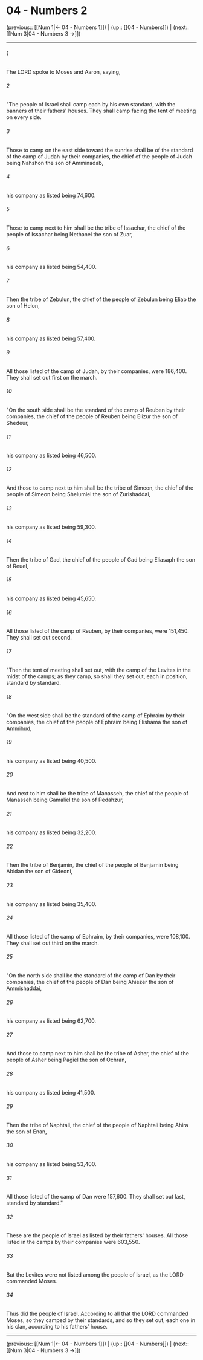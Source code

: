 # 04 - Numbers 2

(previous:: [[Num 1|← 04 - Numbers 1]]) | (up:: [[04 - Numbers]]) | (next:: [[Num 3|04 - Numbers 3 →]])

***


###### 1 
The LORD spoke to Moses and Aaron, saying, 

###### 2 
"The people of Israel shall camp each by his own standard, with the banners of their fathers' houses. They shall camp facing the tent of meeting on every side. 

###### 3 
Those to camp on the east side toward the sunrise shall be of the standard of the camp of Judah by their companies, the chief of the people of Judah being Nahshon the son of Amminadab, 

###### 4 
his company as listed being 74,600. 

###### 5 
Those to camp next to him shall be the tribe of Issachar, the chief of the people of Issachar being Nethanel the son of Zuar, 

###### 6 
his company as listed being 54,400. 

###### 7 
Then the tribe of Zebulun, the chief of the people of Zebulun being Eliab the son of Helon, 

###### 8 
his company as listed being 57,400. 

###### 9 
All those listed of the camp of Judah, by their companies, were 186,400. They shall set out first on the march. 

###### 10 
"On the south side shall be the standard of the camp of Reuben by their companies, the chief of the people of Reuben being Elizur the son of Shedeur, 

###### 11 
his company as listed being 46,500. 

###### 12 
And those to camp next to him shall be the tribe of Simeon, the chief of the people of Simeon being Shelumiel the son of Zurishaddai, 

###### 13 
his company as listed being 59,300. 

###### 14 
Then the tribe of Gad, the chief of the people of Gad being Eliasaph the son of Reuel, 

###### 15 
his company as listed being 45,650. 

###### 16 
All those listed of the camp of Reuben, by their companies, were 151,450. They shall set out second. 

###### 17 
"Then the tent of meeting shall set out, with the camp of the Levites in the midst of the camps; as they camp, so shall they set out, each in position, standard by standard. 

###### 18 
"On the west side shall be the standard of the camp of Ephraim by their companies, the chief of the people of Ephraim being Elishama the son of Ammihud, 

###### 19 
his company as listed being 40,500. 

###### 20 
And next to him shall be the tribe of Manasseh, the chief of the people of Manasseh being Gamaliel the son of Pedahzur, 

###### 21 
his company as listed being 32,200. 

###### 22 
Then the tribe of Benjamin, the chief of the people of Benjamin being Abidan the son of Gideoni, 

###### 23 
his company as listed being 35,400. 

###### 24 
All those listed of the camp of Ephraim, by their companies, were 108,100. They shall set out third on the march. 

###### 25 
"On the north side shall be the standard of the camp of Dan by their companies, the chief of the people of Dan being Ahiezer the son of Ammishaddai, 

###### 26 
his company as listed being 62,700. 

###### 27 
And those to camp next to him shall be the tribe of Asher, the chief of the people of Asher being Pagiel the son of Ochran, 

###### 28 
his company as listed being 41,500. 

###### 29 
Then the tribe of Naphtali, the chief of the people of Naphtali being Ahira the son of Enan, 

###### 30 
his company as listed being 53,400. 

###### 31 
All those listed of the camp of Dan were 157,600. They shall set out last, standard by standard." 

###### 32 
These are the people of Israel as listed by their fathers' houses. All those listed in the camps by their companies were 603,550. 

###### 33 
But the Levites were not listed among the people of Israel, as the LORD commanded Moses. 

###### 34 
Thus did the people of Israel. According to all that the LORD commanded Moses, so they camped by their standards, and so they set out, each one in his clan, according to his fathers' house.

***

(previous:: [[Num 1|← 04 - Numbers 1]]) | (up:: [[04 - Numbers]]) | (next:: [[Num 3|04 - Numbers 3 →]])
